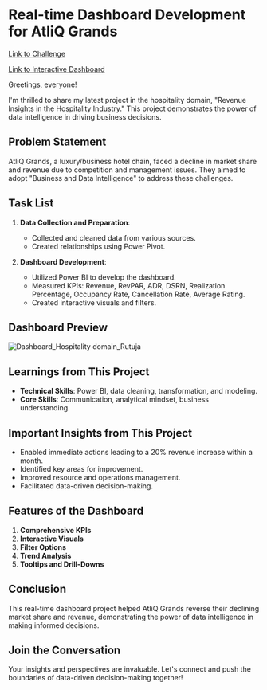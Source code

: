 # Real-time Dashboard Development for AtliQ Grands
[Link to Challenge](https://codebasics.io/challenge/codebasics-resume-project-challenge/4)

[Link to Interactive Dashboard](https://app.powerbi.com/view?r=eyJrIjoiYjA3MzRiOGItOTdjNi00ZmNhLTk3YjEtMjlmYzgxYTFhZDUxIiwidCI6ImM2ZTU0OWIzLTVmNDUtNDAzMi1hYWU5LWQ0MjQ0ZGM1YjJjNCJ9&embedImagePlaceholder=true)

Greetings, everyone!

I'm thrilled to share my latest project in the hospitality domain, "Revenue Insights in the Hospitality Industry." This project demonstrates the power of data intelligence in driving business decisions.

## Problem Statement
AtliQ Grands, a luxury/business hotel chain, faced a decline in market share and revenue due to competition and management issues. They aimed to adopt "Business and Data Intelligence" to address these challenges.

## Task List
1. **Data Collection and Preparation**:
   - Collected and cleaned data from various sources.
   - Created relationships using Power Pivot.
   
2. **Dashboard Development**:
   - Utilized Power BI to develop the dashboard.
   - Measured KPIs: Revenue, RevPAR, ADR, DSRN, Realization Percentage, Occupancy Rate, Cancellation Rate, Average Rating.
   - Created interactive visuals and filters.

## Dashboard Preview
![Dashboard_Hospitality domain_Rutuja](https://github.com/user-attachments/assets/93367160-b336-4a5c-8ed6-5be0f93fd955)

## Learnings from This Project
- **Technical Skills**: Power BI, data cleaning, transformation, and modeling.
- **Core Skills**: Communication, analytical mindset, business understanding.

## Important Insights from This Project
- Enabled immediate actions leading to a 20% revenue increase within a month.
- Identified key areas for improvement.
- Improved resource and operations management.
- Facilitated data-driven decision-making.

## Features of the Dashboard
1. **Comprehensive KPIs**
2. **Interactive Visuals**
3. **Filter Options**
4. **Trend Analysis**
5. **Tooltips and Drill-Downs**


## Conclusion
This real-time dashboard project helped AtliQ Grands reverse their declining market share and revenue, demonstrating the power of data intelligence in making informed decisions.

## Join the Conversation
Your insights and perspectives are invaluable. Let's connect and push the boundaries of data-driven decision-making together!
